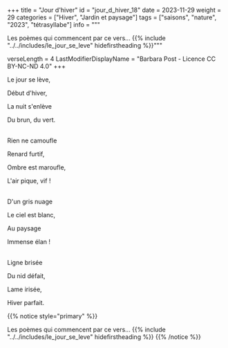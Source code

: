 +++
title = "Jour d'hiver"
id = "jour_d_hiver_18"
date = 2023-11-29
weight = 29
categories = ["Hiver", "Jardin et paysage"]
tags = ["saisons", "nature", "2023", "tétrasyllabe"]
info = """

Les poèmes qui commencent par ce vers...
{{% include "../../includes/le_jour_se_leve" hidefirstheading %}}"""

verseLength = 4
LastModifierDisplayName = "Barbara Post - Licence CC BY-NC-ND 4.0"
+++

Le jour se lève,

Début d'hiver,

La nuit s'enlève

Du brun, du vert.

 \
Rien ne camoufle

Renard furtif,

Ombre est maroufle,

L'air pique, vif !

 \
D'un gris nuage

Le ciel est blanc,

Au paysage

Immense élan !

 \
Ligne brisée

Du nid défait,

Lame irisée,

Hiver parfait.

{{% notice style="primary" %}}

Les poèmes qui commencent par ce vers...
{{% include "../../includes/le_jour_se_leve" hidefirstheading %}}
{{% /notice %}}
